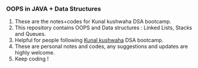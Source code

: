 ### OOPS in JAVA + Data Structures
1. These are the notes+codes for Kunal kushwaha DSA bootcamp.
2. This repository contains OOPS and Data structures : Linked Lists, Stacks and Queues.
3. Helpful for people following [Kunal kushwaha](https://github.com/kunal-kushwaha) DSA bootcamp.
4. These are personal notes and codes, any suggestions and updates are highly welcome.
5. Keep coding !
